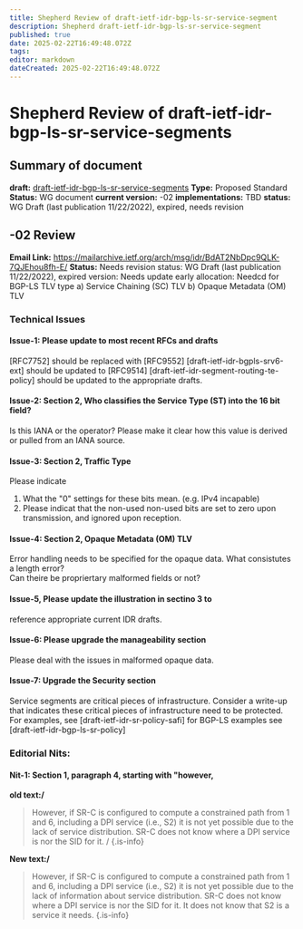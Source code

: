 ```yaml
---
title: Shepherd Review of draft-ietf-idr-bgp-ls-sr-service-segment
description: Shepherd draft-ietf-idr-bgp-ls-sr-service-segment
published: true
date: 2025-02-22T16:49:48.072Z
tags: 
editor: markdown
dateCreated: 2025-02-22T16:49:48.072Z
---
```


# Shepherd Review of draft-ietf-idr-bgp-ls-sr-service-segments


## Summary of document
**draft:** [draft-ietf-idr-bgp-ls-sr-service-segments](https://datatracker.ietf.org/doc/draft-ietf-idr-bgp-ls-sr-service-segments/)
**Type:** Proposed Standard 
**Status:** WG document 
**current version:** -02 
**implementations:** TBD 
**status:** WG Draft (last publication 11/22/2022), expired, needs revision 

## -02 Review 
**Email Link:** https://mailarchive.ietf.org/arch/msg/idr/BdAT2NbDpc9QLK-7QJEhou8fh-E/
**Status:** Needs revision 
status: WG Draft (last publication 11/22/2022), expired
version: Needs update
early allocation: Needcd for BGP-LS TLV type 
a) Service Chaining (SC) TLV
b) Opaque Metadata (OM) TLV


### Technical Issues  
#### Issue-1: Please update to most recent RFCs and drafts

[RFC7752] should be replaced with [RFC9552]
[draft-ietf-idr-bgpls-srv6-ext] should be updated to [RFC9514]
[draft-ietf-idr-segment-routing-te-policy] should be updated to the appropriate drafts. 


#### Issue-2: Section 2, Who classifies the Service Type (ST) into the 16 bit field?
Is this IANA  or the operator? Please make it clear how this value is 
derived or pulled from an IANA source. 

#### Issue-3: Section 2, Traffic Type 

Please indicate 
1. What the "0" settings for these bits mean. (e.g. IPv4 incapable)
2. Please indicat that the non-used non-used bits are set to zero upon transmission, and 
   ignored upon reception. 
   
   
#### Issue-4: Section 2, Opaque Metadata (OM) TLV

Error handling needs to be specified for the opaque data. 
What consistutes a length error?  
Can theire be propriertary malformed fields or not? 

#### Issue-5, Please update the illustration in sectino 3 to 
reference appropriate current IDR drafts. 

#### Issue-6: Please upgrade the manageability section 

Please deal with the issues in malformed opaque data. 

#### Issue-7: Upgrade the Security section

Service segments are critical pieces of infrastructure. 
Consider a write-up that indicates these critical 
pieces of infrastructure need to be protected. 
For examples, see [draft-ietf-idr-sr-policy-safi]
for BGP-LS examples see [draft-ietf-idr-bgp-ls-sr-policy]


### Editorial Nits: 

#### Nit-1: Section 1, paragraph 4, starting with "however, 

**old text:/**
>    However, if SR-C is configured to compute a constrained path from 1
>    and 6, including a DPI service (i.e., S2) it is not yet possible due
>    to the lack of service distribution.  SR-C does not know where a DPI
>    service is nor the SID for it. /
{.is-info}

   
**New text:/**
>    However, if SR-C is configured to compute a constrained path from 1
>    and 6, including a DPI service (i.e., S2) it is not yet possible due
>    to the lack of information about service distribution.  SR-C does 
>    not know where a DPI service is nor the SID for it.  It does not 
>    know that S2 is a service it needs.
{.is-info}

